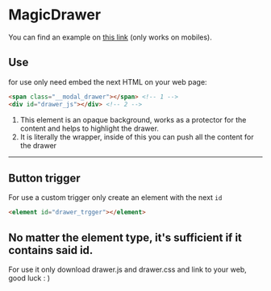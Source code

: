 # MagicDrawer
You can find an example on [this link](https://codepen.io/elimparable/pen/VWoZbg) (only works on mobiles).
## Use
for use only need embed the next HTML on your web page:

```HTML
<span class="__modal_drawer"></span> <!-- 1 -->
<div id="drawer_js"></div> <!-- 2 -->
```
1. This element is an opaque background, works as a protector for the content and helps to highlight the drawer.
2. It is literally the wrapper, inside of this you can push all the content for the drawer

----------
## Button trigger
For use a custom trigger only create an element with the next ```id```
```HTML
<element id="drawer_trgger"></element>
```
No matter the element type, it's sufficient if it contains said id.
----------
For use it only download drawer.js and drawer.css and link to your web, good luck : )

